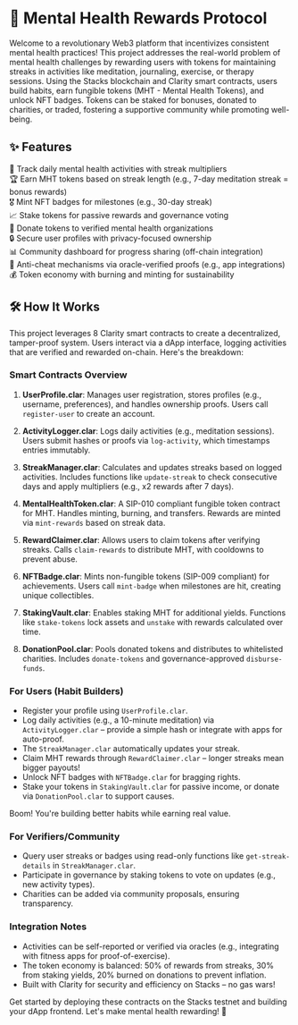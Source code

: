 # 🧠 Mental Health Rewards Protocol

Welcome to a revolutionary Web3 platform that incentivizes consistent mental health practices! This project addresses the real-world problem of mental health challenges by rewarding users with tokens for maintaining streaks in activities like meditation, journaling, exercise, or therapy sessions. Using the Stacks blockchain and Clarity smart contracts, users build habits, earn fungible tokens (MHT - Mental Health Tokens), and unlock NFT badges. Tokens can be staked for bonuses, donated to charities, or traded, fostering a supportive community while promoting well-being.

## ✨ Features

🔄 Track daily mental health activities with streak multipliers  
🏆 Earn MHT tokens based on streak length (e.g., 7-day meditation streak = bonus rewards)  
🎖 Mint NFT badges for milestones (e.g., 30-day streak)  
📈 Stake tokens for passive rewards and governance voting  
🤝 Donate tokens to verified mental health organizations  
🔒 Secure user profiles with privacy-focused ownership  
📊 Community dashboard for progress sharing (off-chain integration)  
🚫 Anti-cheat mechanisms via oracle-verified proofs (e.g., app integrations)  
💰 Token economy with burning and minting for sustainability  

## 🛠 How It Works

This project leverages 8 Clarity smart contracts to create a decentralized, tamper-proof system. Users interact via a dApp interface, logging activities that are verified and rewarded on-chain. Here's the breakdown:

### Smart Contracts Overview

1. **UserProfile.clar**: Manages user registration, stores profiles (e.g., username, preferences), and handles ownership proofs. Users call `register-user` to create an account.

2. **ActivityLogger.clar**: Logs daily activities (e.g., meditation sessions). Users submit hashes or proofs via `log-activity`, which timestamps entries immutably.

3. **StreakManager.clar**: Calculates and updates streaks based on logged activities. Includes functions like `update-streak` to check consecutive days and apply multipliers (e.g., x2 rewards after 7 days).

4. **MentalHealthToken.clar**: A SIP-010 compliant fungible token contract for MHT. Handles minting, burning, and transfers. Rewards are minted via `mint-rewards` based on streak data.

5. **RewardClaimer.clar**: Allows users to claim tokens after verifying streaks. Calls `claim-rewards` to distribute MHT, with cooldowns to prevent abuse.

6. **NFTBadge.clar**: Mints non-fungible tokens (SIP-009 compliant) for achievements. Users call `mint-badge` when milestones are hit, creating unique collectibles.

7. **StakingVault.clar**: Enables staking MHT for additional yields. Functions like `stake-tokens` lock assets and `unstake` with rewards calculated over time.

8. **DonationPool.clar**: Pools donated tokens and distributes to whitelisted charities. Includes `donate-tokens` and governance-approved `disburse-funds`.

### For Users (Habit Builders)

- Register your profile using `UserProfile.clar`.
- Log daily activities (e.g., a 10-minute meditation) via `ActivityLogger.clar` – provide a simple hash or integrate with apps for auto-proof.
- The `StreakManager.clar` automatically updates your streak.
- Claim MHT rewards through `RewardClaimer.clar` – longer streaks mean bigger payouts!
- Unlock NFT badges with `NFTBadge.clar` for bragging rights.
- Stake your tokens in `StakingVault.clar` for passive income, or donate via `DonationPool.clar` to support causes.

Boom! You're building better habits while earning real value.

### For Verifiers/Community

- Query user streaks or badges using read-only functions like `get-streak-details` in `StreakManager.clar`.
- Participate in governance by staking tokens to vote on updates (e.g., new activity types).
- Charities can be added via community proposals, ensuring transparency.

### Integration Notes

- Activities can be self-reported or verified via oracles (e.g., integrating with fitness apps for proof-of-exercise).
- The token economy is balanced: 50% of rewards from streaks, 30% from staking yields, 20% burned on donations to prevent inflation.
- Built with Clarity for security and efficiency on Stacks – no gas wars!

Get started by deploying these contracts on the Stacks testnet and building your dApp frontend. Let's make mental health rewarding! 🌟